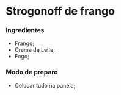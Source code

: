 # Strogonoff de frango

### Ingredientes

- Frango;
- Creme de Leite;
- Fogo;



### Modo de preparo

- Colocar tudo na panela;
